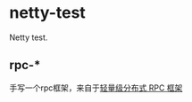 # netty-test
Netty test.

## rpc-*
手写一个rpc框架，来自于[轻量级分布式 RPC 框架](http://my.oschina.net/huangyong/blog/361751)
